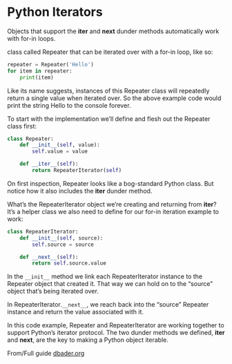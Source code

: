# Python Iterators

Objects that support the __iter__ and __next__ dunder methods automatically work with for-in loops.

class called Repeater that can be iterated over with a for-in loop, like so:

```python
repeater = Repeater('Hello')
for item in repeater:
    print(item)
```

Like its name suggests, instances of this Repeater class will repeatedly return a single value when iterated over. So the above example code would print the string Hello to the console forever.

To start with the implementation we’ll define and flesh out the Repeater class first:

```python
class Repeater:
    def __init__(self, value):
        self.value = value

    def __iter__(self):
        return RepeaterIterator(self)
```

On first inspection, Repeater looks like a bog-standard Python class. But notice how it also includes the __iter__ dunder method.

What’s the RepeaterIterator object we’re creating and returning from __iter__? It’s a helper class we also need to define for our for-in iteration example to work:

```python
class RepeaterIterator:
    def __init__(self, source):
        self.source = source

    def __next__(self):
        return self.source.value
```

In the `__init__` method we link each RepeaterIterator instance to the Repeater object that created it. That way we can hold on to the “source” object that’s being iterated over.

In RepeaterIterator.`__next__`, we reach back into the “source” Repeater instance and return the value associated with it.

In this code example, Repeater and RepeaterIterator are working together to support Python’s iterator protocol. The two dunder methods we defined, __iter__ and __next__, are the key to making a Python object iterable.

From/Full guide [dbader.org](https://dbader.org/blog/python-iterators)
